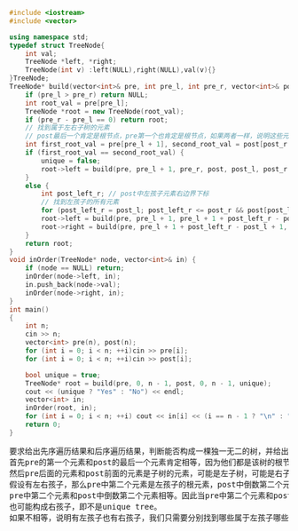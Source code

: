 ```CPP
#include <iostream>
#include <vector>

using namespace std;
typedef struct TreeNode{
	int val;
	TreeNode *left, *right;
	TreeNode(int v) :left(NULL),right(NULL),val(v){}
}TreeNode;
TreeNode* build(vector<int>& pre, int pre_l, int pre_r, vector<int>& post, int post_l, int post_r, bool& unique) {
	if (pre_l > pre_r) return NULL;
	int root_val = pre[pre_l];
	TreeNode *root = new TreeNode(root_val);
	if (pre_r - pre_l == 0) return root;
	// 找到属于左右子树的元素
	// post最后一个肯定是根节点，pre第一个也肯定是根节点，如果两者一样，说明这些元素在同一棵子树上，那么可左可右，即非unique
	int first_root_val = pre[pre_l + 1], second_root_val = post[post_r - 1];
	if (first_root_val == second_root_val) {
		unique = false;
		root->left = build(pre, pre_l + 1, pre_r, post, post_l, post_r - 1, unique);
	}
	else {
		int post_left_r; // post中左孩子元素右边界下标
		// 找到左孩子的所有元素
		for (post_left_r = post_l; post_left_r <= post_r && post[post_left_r] != first_root_val; ++post_left_r);
		root->left = build(pre, pre_l + 1, pre_l + 1 + post_left_r - post_l, post, post_l, post_left_r, unique);
		root->right = build(pre, pre_l + 1 + post_left_r - post_l + 1, pre_r, post, post_left_r + 1, post_r - 1, unique);
	}
	return root;
}
void inOrder(TreeNode* node, vector<int>& in) {
	if (node == NULL) return;
	inOrder(node->left, in);
	in.push_back(node->val);
	inOrder(node->right, in);
}
int main()
{
	int n;
	cin >> n;
	vector<int> pre(n), post(n);
	for (int i = 0; i < n; ++i)cin >> pre[i];
	for (int i = 0; i < n; ++i)cin >> post[i];

	bool unique = true;
	TreeNode* root = build(pre, 0, n - 1, post, 0, n - 1, unique);
	cout << (unique ? "Yes" : "No") << endl;
	vector<int> in;
	inOrder(root, in);
	for (int i = 0; i < n; ++i) cout << in[i] << (i == n - 1 ? "\n" : " ");
	return 0;
}
```
<pre>
要求给出先序遍历结果和后序遍历结果，判断能否构成一棵独一无二的树，并给出中序遍历结果。
首先pre的第一个元素和post的最后一个元素肯定相等，因为他们都是该树的根节点值。
然后pre后面的元素和post前面的元素是子树的元素，可能是左子树，可能是右子树，也可能是左右子树。
假设有左右孩子，那么pre中第二个元素是左孩子的根元素，post中倒数第二个元素是右孩子的根元素。假设只有左孩子或只有右孩子，
pre中第二个元素和post中倒数第二个元素相等。因此当pre中第二个元素和post中倒数第二个元素相等时，剩下的元素可能构成左孩子，
也可能构成右孩子，即不是unique tree。
如果不相等，说明有左孩子也有右孩子，我们只需要分别找到哪些属于左孩子哪些属于右孩子就行了。这个比较简单。

</pre>
